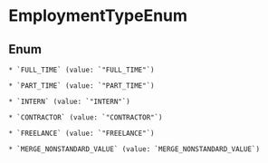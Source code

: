 
# EmploymentTypeEnum

## Enum


    * `FULL_TIME` (value: `"FULL_TIME"`)

    * `PART_TIME` (value: `"PART_TIME"`)

    * `INTERN` (value: `"INTERN"`)

    * `CONTRACTOR` (value: `"CONTRACTOR"`)

    * `FREELANCE` (value: `"FREELANCE"`)

    * `MERGE_NONSTANDARD_VALUE` (value: `MERGE_NONSTANDARD_VALUE`)


